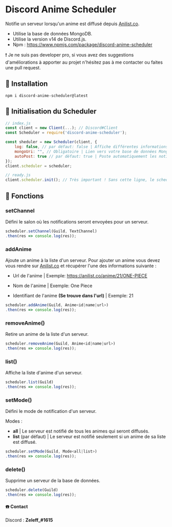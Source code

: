 # Discord Anime Scheduler

Notifie un serveur lorsqu'un anime est diffusé depuis [Anilist.co](https://anilist.co).

- Utilise la base de données MongoDB.
- Utilise la version v14 de Discord.js.
- Npm : https://www.npmjs.com/package/discord-anime-scheduler
 
❗ Je ne suis pas developer pro, si vous avez des suggestions d'améliorations à apporter au projet n'hésitez pas à me contacter ou faites une pull request.

## 📁 Installation
```
npm i discord-anime-scheduler@latest
```

## 🚦 Initialisation du Scheduler
```javascript
// index.js
const client = new Client(...); // Discord#Client
const Scheduler = require('discord-anime-scheduler');

const sheduler = new Scheduler(client, {
    log: false, // par défaut: false | Affiche différentes informations dans la console.
    mongoUri: "", // Obligatoire | Lien vers votre base de données MongoDB
    autoPost: true // par défaut: true | Poste automatiquement les notifications pour tous les serveurs de la base de données
});
client.scheduler = scheduler;

// ready.js
client.scheduler.init(); // Très important ! Sans cette ligne, le scheduler ne se démarrera pas.
```

## 🔧 Fonctions

### setChannel
Défini le salon où les notifications seront envoyées pour un serveur.
```javascript
scheduler.setChannel(Guild, TextChannel)
.then(res => console.log(res));
```

### addAnime
Ajoute un anime à la liste d'un serveur.
Pour ajouter un anime vous devez vous rendre sur [Anilist.co](https://anilist.co) et récupérer l'une des informations suivante :

- Url de l'anime | Exemple: https://anilist.co/anime/21/ONE-PIECE

- Nom de l'anime | Exemple: One Piece

- Identifiant de l'anime **(Se trouve dans l'url)** | Exemple: 21
 
```javascript
scheduler.addAnime(Guild, Anime<id|name|url>)
.then(res => console.log(res));
```

### removeAnime()
Retire un anime de la liste d'un serveur.

```javascript
scheduler.removeAnime(Guild, Anime<id|name|url>)
.then(res => console.log(res));
```

### list()
Affiche la liste d'anime d'un serveur.

```javascript
scheduler.list(Guild)
.then(res => console.log(res));
```

### setMode()
Défini le mode de notification d'un serveur.

Modes : 
- **all** | Le serveur est notifié de tous les animes qui seront diffusés.
- **list** (par défaut) | Le serveur est notifié seulement si un anime de sa liste est diffusé.

```javascript
scheduler.setMode(Guild, Mode<all|list>)
.then(res => console.log(res));
```

### delete()
Supprime un serveur de la base de données.

```javascript
scheduler.delete(Guild)
.then(res => console.log(res));
```


#### ☎️ Contact
Discord : **Zeleff_#1615**
